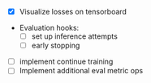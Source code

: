 * [X] Visualize losses on tensorboard
* Evaluation hooks:
  * [ ] set up inference attempts
  * [ ] early stopping
* [ ] implement continue training
* [ ] Implement additional eval metric ops
